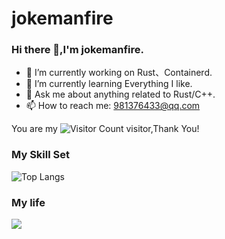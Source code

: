 # jokemanfire
### Hi there 👋,I'm jokemanfire.

- 🔭 I’m currently working on Rust、Containerd.
- 🌱 I’m currently learning Everything I like.
- 💬 Ask me about anything related to Rust/C++.
- 📫 How to reach me: 981376433@qq.com




You are my ![Visitor Count](https://profile-counter.glitch.me/jokemanfire/count.svg) visitor,Thank You!

### My Skill Set
![Top Langs](https://github-readme-stats.vercel.app/api/top-langs/?username=jokemanfire&layout=compact&theme=tokyonight)

### My life
![](https://github-readme-stats.vercel.app/api?username=jokemanfire&show_icons=true&theme=transparent)
